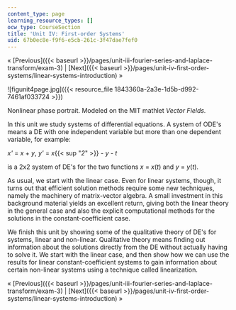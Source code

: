 ```yaml
---
content_type: page
learning_resource_types: []
ocw_type: CourseSection
title: 'Unit IV: First-order Systems'
uid: 67b0ec8e-f9f6-e5cb-261c-3f47dae7fef0
---
```


« [Previous]({{< baseurl >}}/pages/unit-iii-fourier-series-and-laplace-transform/exam-3) | [Next]({{< baseurl >}}/pages/unit-iv-first-order-systems/linear-systems-introduction) »

![figunit4page.jpg]({{< resource_file 1843360a-2a3e-1d5b-d992-7461af033724 >}})

Nonlinear phase portrait. Modeled on the MIT mathlet _Vector Fields._

In this unit we study systems of differential equations. A system of ODE's means a DE with one independent variable but more than one dependent variable, for example:

_x'_ = _x_ + _y_, _y'_ = _x_{{< sup "_2_" >}} - _y_ - _t_

is a 2x2 system of DE's for the two functions _x_ = _x_(_t_) and _y_ = _y_(_t_).

As usual, we start with the linear case. Even for linear systems, though, it turns out that efficient solution methods require some new techniques, namely the machinery of matrix-vector algebra. A small investment in this background material yields an excellent return, giving both the linear theory in the general case and also the explicit computational methods for the solutions in the constant-coefficient case.

We finish this unit by showing some of the qualitative theory of DE's for systems, linear and non-linear. Qualitative theory means finding out information about the solutions directly from the DE without actually having to solve it. We start with the linear case, and then show how we can use the results for linear constant-coefficient systems to gain information about certain non-linear systems using a technique called linearization.

« [Previous]({{< baseurl >}}/pages/unit-iii-fourier-series-and-laplace-transform/exam-3) | [Next]({{< baseurl >}}/pages/unit-iv-first-order-systems/linear-systems-introduction) »